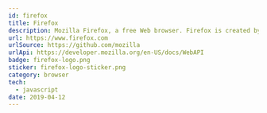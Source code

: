 ```yaml
---
id: firefox
title: Firefox
description: Mozilla Firefox, a free Web browser. Firefox is created by a global non-profit dedicated to putting individuals in control online. 
url: https://www.firefox.com
urlSource: https://github.com/mozilla
urlApi: https://developer.mozilla.org/en-US/docs/WebAPI
badge: firefox-logo.png
sticker: firefox-logo-sticker.png
category: browser
tech: 
  - javascript
date: 2019-04-12
---
```

